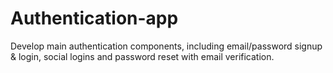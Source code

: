 # Authentication-app
Develop main authentication components, including email/password signup &amp; login, social logins and password reset with email verification.
